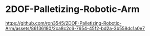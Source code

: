# 2DOF-Palletizing-Robotic-Arm


https://github.com/ron3545/2DOF-Palletizing-Robotic-Arm/assets/86136180/2ca8c2c6-7654-45f2-bd2a-3b558dc1a0e7


